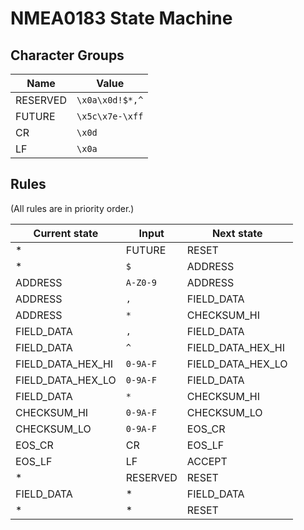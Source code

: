 NMEA0183 State Machine
======================

Character Groups
----------------

|Name    |Value          |
|--------|---------------|
|RESERVED|`\x0a\x0d!$*,^`|
|FUTURE  |`\x5c\x7e-\xff`|
|CR      |`\x0d`         |
|LF      |`\x0a`         |

Rules
-----

(All rules are in priority order.)

|Current state    |Input   |Next state       |
|-----------------|--------|-----------------|
|*                |FUTURE  |RESET            |
|*                |`$`     |ADDRESS          |
|ADDRESS          |`A-Z0-9`|ADDRESS          |
|ADDRESS          |`,`     |FIELD_DATA       |
|ADDRESS          |`*`     |CHECKSUM_HI      |
|FIELD_DATA       |`,`     |FIELD_DATA       |
|FIELD_DATA       |`^`     |FIELD_DATA_HEX_HI|
|FIELD_DATA_HEX_HI|`0-9A-F`|FIELD_DATA_HEX_LO|
|FIELD_DATA_HEX_LO|`0-9A-F`|FIELD_DATA       |
|FIELD_DATA       |`*`     |CHECKSUM_HI      |
|CHECKSUM_HI      |`0-9A-F`|CHECKSUM_LO      |
|CHECKSUM_LO      |`0-9A-F`|EOS_CR           |
|EOS_CR           |CR      |EOS_LF           |
|EOS_LF           |LF      |ACCEPT           |
|*                |RESERVED|RESET            |
|FIELD_DATA       |*       |FIELD_DATA       |
|*                |*       |RESET            |
